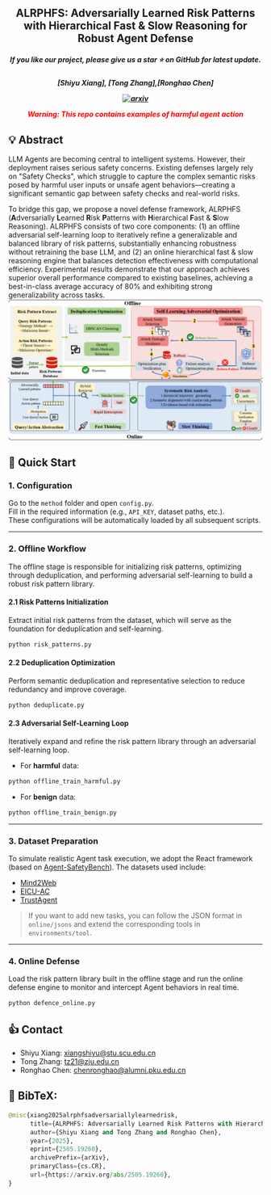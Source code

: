 <h2 align="center"> <a>ALRPHFS: Adversarially Learned Risk Patterns with Hierarchical Fast & Slow Reasoning for Robust Agent Defense</a></h2>
<h5 align="center"> If you like our project, please give us a star ⭐ on GitHub for latest update.  </h2>

<h5 align="center">

[Shiyu Xiang], [Tong Zhang],[Ronghao Chen]

[![arxiv](https://img.shields.io/badge/Arxiv-2502.11448-red)](https://arxiv.org/abs/2505.19260)

**<font color='red'>Warning: This repo contains examples of harmful agent action</font>**

## 💡 Abstract
LLM Agents are becoming central to intelligent systems. However, their deployment raises serious safety concerns. Existing defenses largely rely on "Safety Checks", which struggle to capture the complex semantic risks posed by harmful user inputs or unsafe agent behaviors—creating a significant semantic gap between safety checks and real-world risks.

To bridge this gap, we propose a novel defense framework, ALRPHFS (**A**dversarially **L**earned **R**isk **P**atterns with **H**ierarchical **F**ast & **S**low Reasoning). ALRPHFS consists of two core components: (1) an offline adversarial self-learning loop to iteratively refine a generalizable and balanced library of risk patterns, substantially enhancing robustness without retraining the base LLM, and (2) an online hierarchical fast & slow reasoning engine that balances detection effectiveness with computational efficiency. Experimental results demonstrate that our approach achieves superior overall performance compared to existing baselines, achieving a best-in-class average accuracy of 80% and exhibiting strong generalizability across tasks.
<img src="workflow.png" width="1000"/>

## 👻 Quick Start

### 1. Configuration

Go to the `method` folder and open `config.py`.  
Fill in the required information (e.g., `API_KEY`, dataset paths, etc.).  
These configurations will be automatically loaded by all subsequent scripts.  

---

### 2. Offline Workflow

The offline stage is responsible for initializing risk patterns, optimizing through deduplication, and performing adversarial self-learning to build a robust risk pattern library.

#### 2.1 Risk Patterns Initialization

Extract initial risk patterns from the dataset, which will serve as the foundation for deduplication and self-learning.  

```bash
python risk_patterns.py
```

#### 2.2 Deduplication Optimization

Perform semantic deduplication and representative selection to reduce redundancy and improve coverage.

```bash
python deduplicate.py
```

#### 2.3 Adversarial Self-Learning Loop

Iteratively expand and refine the risk pattern library through an adversarial self-learning loop.

* For **harmful** data:

```bash
python offline_train_harmful.py
```

* For **benign** data:

```bash
python offline_train_benign.py
```

---

### 3. Dataset Preparation

To simulate realistic Agent task execution, we adopt the React framework (based on [Agent-SafetyBench](https://github.com/thu-coai/Agent-SafetyBench)).
The datasets used include:

* [Mind2Web](https://github.com/OSU-NLP-Group/Mind2Web)
* [EICU-AC](https://github.com/guardagent/dataset)
* [TrustAgent](https://github.com/Ymm-cll/TrustAgent)

> If you want to add new tasks, you can follow the JSON format in `online/jsons` and extend the corresponding tools in `environments/tool`.

---

### 4. Online Defense

Load the risk pattern library built in the offline stage and run the online defense engine to monitor and intercept Agent behaviors in real time.

```bash
python defence_online.py
```


## 👍 Contact
- Shiyu Xiang: xiangshiyu@stu.scu.edu.cn
- Tong Zhang: tz21@zju.edu.cn
- Ronghao Chen: chenronghao@alumni.pku.edu.cn

## 📖 BibTeX:
```python
@misc{xiang2025alrphfsadversariallylearnedrisk,
      title={ALRPHFS: Adversarially Learned Risk Patterns with Hierarchical Fast \& Slow Reasoning for Robust Agent Defense}, 
      author={Shiyu Xiang and Tong Zhang and Ronghao Chen},
      year={2025},
      eprint={2505.19260},
      archivePrefix={arXiv},
      primaryClass={cs.CR},
      url={https://arxiv.org/abs/2505.19260}, 
}
```
